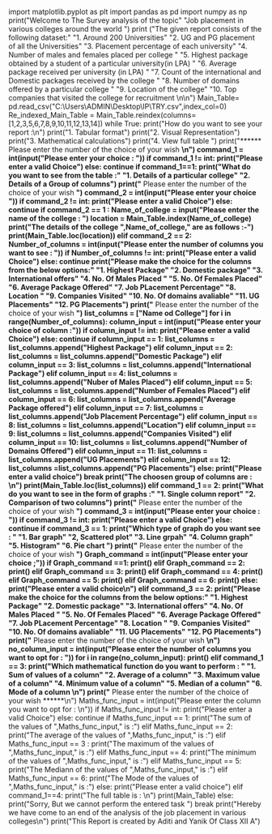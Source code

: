 import matplotlib.pyplot as plt
import pandas as pd
import numpy as np
print("Welcome to The Survey analysis of the topic"
      "Job placement in various colleges around the world ")
print ("The given report consists of the following dataset:"
       "1.  Around 200 Universities"
       "2.  UG and PG placement of all the Universities"
       "3.  Placement percentage of each university"
       "4.  Number of males and females placed per college "
       "5.  Highest package obtained by a student of a particular university(in LPA) "
       "6.  Average package received per university (in LPA) "
       "7.  Count of the international and Domestic packages received by the college "
       "8.  Number of domains offered by a particular college "
       "9.  Location of the college"
       "10. Top companies that visited the college for recruitment \n\n")
Main_Table= pd.read_csv("C:\\Users\ADMIN\Desktop\IP\TRY.csv",index_col=0)
Re_indexed_Main_Table = Main_Table.reindex(columns=[1,2,3,5,6,7,8,9,10,11,12,13,14])
while True:
    print("How do you want to see your report :\n")
    print("1. Tabular format")
    print("2. Visual Representation")
    print("3. Mathematical calculations")
    print("4. View full table ")
    print("****** Please enter the number of the choice of your wish ******\n")
    command_1 = int(input("Please enter your choice : "))
    if command_1 != int:
        print("Please enter a valid Choice")
    else:
        continue
    if command_1==1:
        print("What do you want to see from the table :"
              "1. Details of a particular college"
              "2. Details of a Group of columns")
        print("****** Please enter the number of the choice of your wish ******")
        command_2 = int(input("Please enter your choice "))
        if command_2 != int:
            print("Please enter a valid Choice")
        else:
            continue
        if command_2 == 1 :
            Name_of_college = input("Please enter the name of the college : ")
            location = Main_Table.index(Name_of_college)
            print("The details of the college ",Name_of_college," are as follows :-")
            print(Main_Table.loc(location))
        elif command_2 == 2:
            Number_of_columns = int(input("Please enter the number of columns you want to see : "))
            if Number_of_columns != int:
                print("Please enter a valid Choice")
            else:
                continue
            print("Please make the choice for the columns from the below options:"
                  "1.  Highest Package"
                  "2.  Domestic package"
                  "3.  International offers"
                  "4.  No. Of Males Placed "
                  "5.  No. Of Females Placed"
                  "6.  Average Package Offered"
                  "7.  Job PLacement Percentage"
                  "8.  Location "
                  "9.  Companies Visited"
                  "10. No. Of domains avaliable"
                  "11. UG Placements"
                  "12. PG Placements")
            print("****** Please enter the number of the choice of your wish ******")
            list_columns = ["Name od College"]
            for i in range(Number_of_columns):
                column_input = int(input("Please enter your choice of column :"))
                if column_input != int:
                    print("Please enter a valid Choice")
                else:
                    continue
                if column_input == 1:
                    list_columns = list_columns.append("Highest Package")
                elif column_input == 2:
                    list_columns = list_columns.append("Domestic Package")
                elif column_input == 3:
                    list_columns = list_columns.append("International Package")
                elif column_input == 4:
                    list_columns = list_columns.append("Nuber of Males Placed")
                elif column_input == 5:
                    list_columns = list_columns.append("Number of Females Placed")
                elif column_input == 6:
                    list_columns = list_columns.append("Average Package offered")
                elif column_input == 7:
                    list_columns = list_columns.append("Job Placement Percentage")
                elif column_input == 8:
                    list_columns = list_columns.append("Location")
                elif column_input == 9:
                    list_columns = list_columns.append("Companies Visited")
                elif column_input == 10:
                    list_columns = list_columns.append("Number of Domains Offered")
                elif column_input == 11:
                    list_columns = list_columns.append("UG Placements")
                elif column_input == 12:
                    list_columns =list_columns.append("PG Placements")
                else:
                    print("Please enter a valid choice")
                    break
            print("The choosen group of columns are : \n")
            print(Main_Table.loc(list_columns))
    elif command_1 == 2:
        print("What do you want to see in the form of graphs :"
              "1. Single column report"
              "2. Comparison of two columns")
        print("****** Please enter the number of the choice of your wish ******")
        command_3 = int(input("Please enter your choice : "))
        if command_3 != int:
            print("Please enter a valid Choice")
        else:
            continue
        if command_3 == 1:
            print("Which type of graph do you want see : "
                  "1. Bar graph"
                  "2, Scattered plot"
                  "3. Line grpah"
                  "4. Column graph"
                  "5. Histogram"
                  "6. Pie chart ")
            print("****** Please enter the number of the choice of your wish ******")
            Graph_command = int(input("Please enter your choice ;"))
            if Graph_command ==1:
                print()
            elif Graph_command == 2:
                print()
            elif Graph_command == 3:
                print()
            elif Graph_command == 4:
                print()
            elif Graph_command == 5:
                print()
            elif Graph_command == 6:
                print()
            else:
                print("Please enter a valid choice\n")
        elif command_3 == 2:
            print("Please make the choice for the columns from the below options:"
                  "1.  Highest Package"
                  "2.  Domestic package"
                  "3.  International offers"
                  "4.  No. Of Males Placed "
                  "5.  No. Of Females Placed"
                  "6.  Average Package Offered"
                  "7.  Job PLacement Percentage"
                  "8.  Location "
                  "9.  Companies Visited"
                  "10. No. Of domains avaliable"
                  "11. UG Placements"
                  "12. PG Placements")
            print("****** Please enter the number of the choice of your wish ******\n")
            no_column_input = int(input("Please enter the number of columns you want to opt for : "))
            for i in range(no_column_input):
                print()
    elif command_1 == 3:
        print("Which mathematical function do you want to perform : "
              "1. Sum of values of a column"
              "2. Average of a column"
              "3. Maximum value of a column"
              "4. Minimum value of a column"
              "5. Median of a column"
              "6. Mode of a column \n")
        print("****** Please enter the number of the choice of your wish ******\n")
        Maths_func_input = int(input("Please enter the column you want to opt for : \n"))
        if Maths_func_input != int:
            print("Please enter a valid Choice")
        else:
            continue
        if Maths_func_input == 1:
            print("The sum of the values of ",Maths_func_input," is :")
        elif Maths_func_input == 2:
            print("The average of the values of ",Maths_func_input," is :")
        elif Maths_func_input == 3 :
            print("The maximum of the values of ",Maths_func_input," is :")
        elif Maths_func_input == 4:
            print("The minimum of the values of ",Maths_func_input," is :")
        elif Maths_func_input == 5:
            print("The Mediann of the values of ",Maths_func_input," is :")
        elif Maths_func_input == 6:
            print("The Mode of the values of ",Maths_func_input," is :")
        else:
            print("Please enter a valid choice")
    elif command_1==4:
        print("The full table is : \n")
        print(Main_Table)
    else:
        print("Sorry, But we cannot perform the entered task ")
    break
print("Hereby we have come to an end of the analysis of the job placement in various colleges\n")
print("This Report is created by Aditi and Yanik Of Class XII A")
